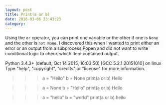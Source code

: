 ```yaml
---
layout: post
title: Print(a or b)
date: 2016-03-06 23:43:23
category: 
---
```


Using the `or` operator, you can print one variable or the other if one is `None` and the other is `not None`.  I discovered this when I wanted to print either an error or an output from a subprocess.Popen and did not want to write conditional logic to check which item contained output.


Python 3.4.3+ (default, Oct 14 2015, 16:03:50)
[GCC 5.2.1 20151010] on linux
Type "help", "copyright", "credits" or "license" for more information.

>>> a = "Hello"
>>> b = None
>>> print(a or b)
Hello

>>> a = None
>>> b = "Hello"
>>> print(a or b)
Hello

>>> a = "hello"
>>> b = "world"
>>> print(a or b)
hello
